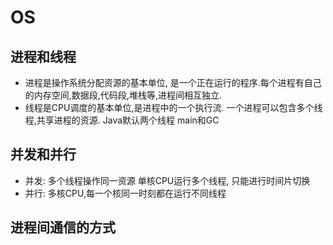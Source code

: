 # OS

## 进程和线程

- 进程是操作系统分配资源的基本单位, 是一个正在运行的程序.每个进程有自己的内存空间,数据段,代码段,堆栈等,进程间相互独立.
- 线程是CPU调度的基本单位,是进程中的一个执行流. 一个进程可以包含多个线程,共享进程的资源. Java默认两个线程 main和GC

## 并发和并行

- 并发: 多个线程操作同一资源   单核CPU运行多个线程, 只能进行时间片切换
- 并行: 多核CPU,每一个核同一时刻都在运行不同线程

## 进程间通信的方式


